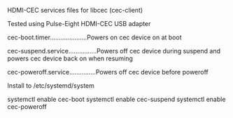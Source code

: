 HDMI-CEC services files for libcec (cec-client)

Tested using Pulse-Eight HDMI-CEC USB adapter

cec-boot.timer.....................Powers on cec device on at boot

cec-suspend.service................Powers off cec device during suspend and powers cec device back on when resuming

cec-poweroff.service...............Powers off cec device before poweroff

Install to /etc/systemd/system

systemctl enable cec-boot
systemctl enable cec-suspend
systemctl enable cec-poweroff
